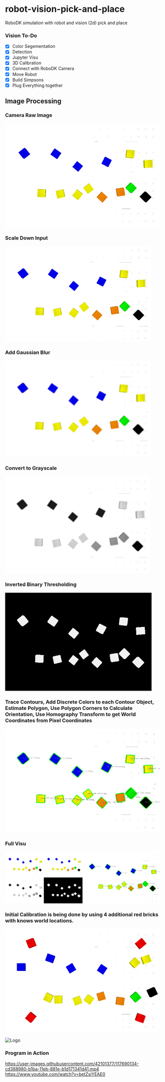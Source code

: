 # robot-vision-pick-and-place
RoboDK simulation with robot and vision (2d) pick and place

### Vision To-Do

- [x] Color Segementation
- [x] Detection
- [x] Jupyter Visu
- [x] 3D Calibration
- [x] Connect with RoboDK Camera
- [x] Move Robot
- [x] Build Simpsons
- [x] Plug Everything together 

## Image Processing

### Camera Raw Image
![Logo](Image-Camera-Simulation.png)

### Scale Down Input
![Logo](vision_visu_1_input.png)

### Add Gaussian Blur
![Logo](vision_visu_2_blur.png)

### Convert to Grayscale
![Logo](vision_visu_3_gray.png)

### Inverted Binary Thresholding
![Logo](vision_visu_4_thresh.png)

### Trace Contours, Add Discrete Colors to each Contour Object, Estimate Polygon, Use Polygon Corners to Calculate Orientation, Use Homography Transform to get World Coordinates from Pixel Coordinates
![Logo](vision_visu_5_output.png)

### Full Visu
![Logo](vision_visu.png)

### Initial Calibration is being done by using 4 additional red bricks with knows world locations.
![Logo](mono_camera_frame-Snapshot_Calibration.png)

![Logo](https://docs.opencv.org/master/homography_camera_displacement.png)

### Program in Action
https://user-images.githubusercontent.com/42101377/117690134-cd388980-b1ba-11eb-881e-b1d171341d41.mp4
https://www.youtube.com/watch?v=betZsiYEAE0


